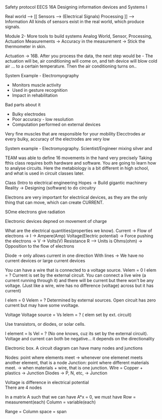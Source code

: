 Safety protocol
EECS 16A 
Designing information devices and Systems I

Real world --> [[ Sensors --> (Electrical Signals) Processing ]] --> Information
All kinds of sensors exist in the real world, which produce signals.

Module 2- More tools to build systems
Analog World, Sensor, Processing, Actuation
Measurements -> Accuracy in the measurement -> Stick the thermometer in skin.

Actuation -> 16B. After you process the data, the next step would be -
The actuation will be, air conditioning will come on, and teh device will blow cold air ... to a certain temperature.
Then the air conditioning turns on..

System Example - Electromyography
- Monitors muscle activity
- Used in gesture recognition
- Impact in rehabilitation

Bad parts about it
- Bulky electrodes
- Poor accuracy - low resolution
- Computation performed on external devices

Very fine muscles that are responsible for your mobility
Elecctrodes ar every bulky, accuracy of the electrodes are very low

System example - Electromyography.
Scientist/Engineer mixing silver and 

TEAM was able to define 16 movements in the hand very precisely
Taking fthis class requires both hardware and software. You are going to learn how to analyse circuits.
Here the metabiology is a bit different in high school, and what is used in circuit classes later. 

Class (Intro to electrical engineering
Hopes -> Build gigantic machinery
Reality -> Designing (software) to do circuitry

Electrons are very important for electriical devices, as they are the only thing that can move, which 
can create CURRENT. 

SOme electrons give radiation

Electronic devices depned on movement of charge

What are the electrical quantities(properties we know).
Current -> Flow of electrons -> I -> Ampere(Amp)
Voltage(Electric potential) -> Force pushing the electrons -> V -> Volts(V)
Resistance R --> Units is Ohms(ohm) -> Opposition to the flow of electrons

Diode -> only allows current in one direction
With lines -> We have no current devices or large current devices

You can have a wire that is connected to a voltage source.
Velem = 0
I elem = ?
Current is set by the external circuit. You can connect a live wire (a current running through it)
and there will be current but there won't be any voltage. (Just like a wire, wire has no difference (voltage) across
but it has current)

I elem = 0
Velem = ?
Determined by external sources. Open circuit has zero current but may have some vvoltage.


Voltage
Voltage source = Vs
Ielem = ?
( elem set by ext. circuit)

Use transistors, or diodes, or solar cells. 

I element = Is
Vel = ? (No one knows, cuz its set by the external circuit).
Voltage and current can both be negative... it depends on the directionality

Electronic box.
A circuit diagram can have many nodes and junctions

Nodes: point where elements meet
-> whenever one elemenet meets another element, that is a node
Junction: point where different materials meet. -> when materials + wire, that is one junction.
WIre = Copper + plastics -> Junction
Diodes -> P, N, etc, -> Junction

Voltage is difference in electrical potential  
There are 4 nodes

In a matrix A such that we can have A*x = 0, we must have
Row = measurement(each)
Column = variable(each)

Range = Column space = span




